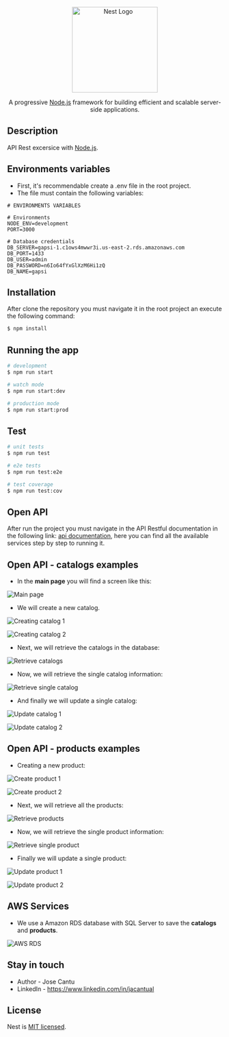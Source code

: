 <p align="center">
  <a href="http://nestjs.com/" target="blank"><img src="https://nestjs.com/img/logo-small.svg" width="200" alt="Nest Logo" /></a>
</p>

[circleci-image]: https://img.shields.io/circleci/build/github/nestjs/nest/master?token=abc123def456
[circleci-url]: https://circleci.com/gh/nestjs/nest

  <p align="center">A progressive <a href="http://nodejs.org" target="_blank">Node.js</a> framework for building efficient and scalable server-side applications.</p>

## Description

API Rest excersice  with <a href="http://nodejs.org" target="_blank">Node.js</a>.

## Environments variables
   - First, it's recommendable create a .env file in the root project.
   - The file must contain the following variables:

```
# ENVIRONMENTS VARIABLES

# Environments
NODE_ENV=development
PORT=3000

# Database credentials
DB_SERVER=gapsi-1.c1ows4mwwr3i.us-east-2.rds.amazonaws.com
DB_PORT=1433
DB_USER=admin
DB_PASSWORD=n6Io64fYxGlXzM6Hi1zQ
DB_NAME=gapsi
```

## Installation

After clone the repository you must navigate it in the root project an execute the following command:

```bash
$ npm install
```

## Running the app

```bash
# development
$ npm run start

# watch mode
$ npm run start:dev

# production mode
$ npm run start:prod
```

## Test

```bash
# unit tests
$ npm run test

# e2e tests
$ npm run test:e2e

# test coverage
$ npm run test:cov
```

## Open API

After run the project you must navigate in the API Restful documentation in the following link: [api documentation](http://localhost:3000/documentation), here you can find all the available services step by step to running it.

## Open API - catalogs examples

* In the <strong>main page</strong> you will find a screen like this:

![Main page](files/main.png)

- We will create a new catalog.

![Creating catalog 1](files/create_catalog_1.png)

![Creating catalog 2](files/create_catalog_2.png)

- Next, we will retrieve the catalogs in the database:

![Retrieve catalogs](files/retrieve_catalogs.png)

- Now, we will retrieve the single catalog information:

![Retrieve single catalog](files/retrieve_single_catalog.png)

- And finally we will update a single catalog:

![Update catalog 1](files/update_catalog_1.png)

![Update catalog 2](files/update_catalog_2.png)

## Open API - products examples

- Creating a new product:

![Create product 1](files/create_product_1.png)

![Create product 2](files/create_product_2.png)

- Next, we will retrieve all the products:

![Retrieve products](files/retrieve_products.png)

- Now, we will retrieve the single product information:

![Retrieve single product](files/retrieve_single_product.png)

- Finally we will update a single product:

![Update product 1](files/update_product_1.png)

![Update product 2](files/update_product_2.png)

## AWS Services

- We use a Amazon RDS database with SQL Server to save the <strong>catalogs</strong> and <strong>products</strong>.

![AWS RDS](files/aws_rds.png)

## Stay in touch

- Author - Jose Cantu
- LinkedIn - https://www.linkedin.com/in/jacantual

## License

Nest is [MIT licensed](LICENSE).